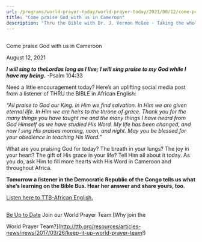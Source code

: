 ```yaml
---
url: /programs/world-prayer-today/world-prayer-today/2021/08/12/come-praise-god-with-us-in-cameroon
title: "Come praise God with us in Cameroon"
description: "Thru the Bible with Dr. J. Vernon McGee - Taking the whole Word to the whole world"
---
```







## 
 Come praise God with us in Cameroon


August 12, 2021




***I will sing to the******Lord******as long as I live;*** ***I will sing praise to my God while I have my being.*** -Psalm 104:33

Need a little encouragement today? Here’s an uplifting social media post from a listener of THRU the BIBLE in African English:

*“All praise to God our King. In Him we find salvation. In Him we are given eternal life. In Him we are heirs to the throne of grace. Thank you for the many things you have taught me and the many things I have heard from God Himself as we have studied His Word. My life has been changed, and now I sing His praises morning, noon, and night. May you be blessed for your obedience in teaching His Word.”*

What are you praising God for today? The breath in your lungs? The joy in your heart? The gift of His grace in your life? Tell Him all about it today. As you do, ask Him to fill more hearts with His Word in Cameroon and throughout Africa.

**Tomorrow a listener in the Democratic Republic of the Congo tells us what she’s learning on the Bible Bus. Hear her answer and share yours, too.**

[Listen here to TTB-African English.](https://ttb.twr.org/home/day,0302/language,ENG-AFR)







## 




[Be Up to Date](http://feeds.feedburner.com/WorldPrayerToday "World Prayer Today RSS Feed")
Join our World Prayer Team
[Why join the  

World Prayer Team?](http://ttb.org/resources/articles-news/news/2017/03/26/keep-it-up-world-prayer-team!)




